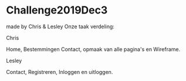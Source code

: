 # Challenge2019Dec3
made by Chris & Lesley
Onze taak verdeling:

Chris

Home, Bestemmingen Contact, opmaak van alle pagina's en Wireframe.



Lesley

Contact, Registreren, Inloggen en uitloggen.

